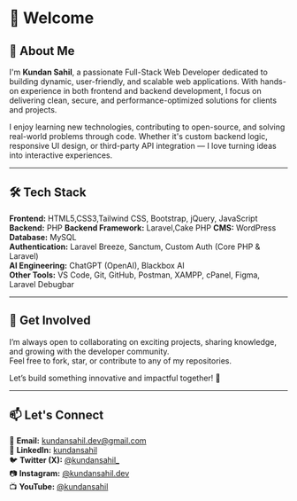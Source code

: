 # 👋 Welcome

## 🚀 About Me  
I'm **Kundan Sahil**, a passionate Full-Stack Web Developer dedicated to building dynamic, user-friendly, and scalable web applications. With hands-on experience in both frontend and backend development, I focus on delivering clean, secure, and performance-optimized solutions for clients and projects.

I enjoy learning new technologies, contributing to open-source, and solving real-world problems through code. Whether it's custom backend logic, responsive UI design, or third-party API integration — I love turning ideas into interactive experiences.

---

## 🛠️ Tech Stack  
**Frontend:** HTML5,CSS3,Tailwind CSS, Bootstrap, jQuery, JavaScript  
**Backend:** PHP
**Backend Framework:** Laravel,Cake PHP
**CMS:** WordPress  
**Database:** MySQL  
**Authentication:** Laravel Breeze, Sanctum, Custom Auth (Core PHP & Laravel)  
**AI Engineering:** ChatGPT (OpenAI), Blackbox AI  
**Other Tools:** VS Code, Git, GitHub, Postman, XAMPP, cPanel, Figma, Laravel Debugbar

---

## 📢 Get Involved  
I’m always open to collaborating on exciting projects, sharing knowledge, and growing with the developer community.  
Feel free to fork, star, or contribute to any of my repositories.

Let’s build something innovative and impactful together! 🚀

---

## 📫 Let's Connect  
📩 **Email:** kundansahil.dev@gmail.com  
🔗 **LinkedIn:** [kundansahil](https://linkedin.com/in/kundansahil)  
🐦 **Twitter (X):** [@kundansahil_](https://twitter.com/kundansahil_)  
📷 **Instagram:** [@kundansahil.dev](https://instagram.com/kundansahil.dev)  
📺 **YouTube:** [@kundansahil](https://youtube.com/@kundansahil)
